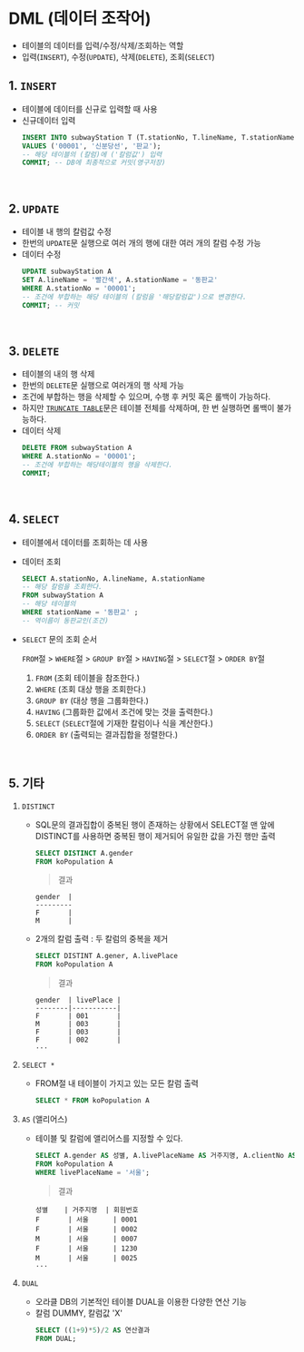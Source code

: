 # DML (데이터 조작어)
- 테이블의 데이터를 입력/수정/삭제/조회하는 역할
- 입력(```INSERT```), 수정(```UPDATE```), 삭제(```DELETE```), 조회(```SELECT```)

## 1. ```INSERT```
- 테이블에 데이터를 신규로 입력할 때 사용
- 신규데이터 입력
    ```sql
    INSERT INTO subwayStation T (T.stationNo, T.lineName, T.stationName)
    VALUES ('00001', '신분당선', '판교');
    -- 해당 테이블의 (칼럼)에 ('칼럼값') 입력
    COMMIT; -- DB에 최종적으로 커밋(영구저장)
    ```

<BR>

## 2. ```UPDATE```
- 테이블 내 행의 칼럼값 수정
- 한번의 ```UPDATE```문 실행으로 여러 개의 행에 대한 여러 개의 칼럼 수정 가능
- 데이터 수정
    ```sql
    UPDATE subwayStation A
    SET A.lineName = '빨간색', A.stationName = '동판교'
    WHERE A.stationNo = '00001';
    -- 조건에 부합하는 해당 테이블의 (칼럼을 '해당칼럼값')으로 변경한다.
    COMMIT; -- 커밋
    ```

<BR>

## 3. ```DELETE```
- 테이블의 내의 행 삭제
- 한번의 ```DELETE```문 실행으로 여러개의 행 삭제 가능
- 조건에 부합하는 행을 삭제할 수 있으며, 수행 후 커밋 혹은 롤백이 가능하다.
- 하지만 [```TRUNCATE TABLE```](https://github.com/Jserim420/database/blob/main/SQL/DDL.md#4-%EA%B8%B0%ED%83%80)문은 테이블 전체를 삭제하며, 한 번 실행하면 롤백이 불가능하다.
- 데이터 삭제
    ```sql
    DELETE FROM subwayStation A
    WHERE A.stationNo = '00001';
    -- 조건에 부합하는 해당테이블의 행을 삭제한다.
    COMMIT;
    ```

<BR>

## 4. ```SELECT```
- 테이블에서 데이터를 조회하는 데 사용
- 데이터 조회
    ```SQL
    SELECT A.stationNo, A.lineName, A.stationName
    -- 해당 칼럼을 조회한다.
    FROM subwayStation A
    -- 해당 테이블의
    WHERE stationName = '동판교' ;
    -- 역이름이 동판교인(조건)
    ```

- ```SELECT``` 문의 조회 순서
    
    ```FROM```절 > ```WHERE```절 > ```GROUP BY```절 > ```HAVING```절 > ```SELECT```절 > ```ORDER BY```절

    1. ```FROM``` (조회 테이블을 참조한다.)
    2. ```WHERE``` (조회 대상 행을 조회한다.)
    3. ```GROUP BY``` (대상 행을 그룹화한다.)
    4. ```HAVING``` (그룹화한 값에서 조건에 맞는 것을 출력한다.)
    5. ```SELECT``` (```SELECT```절에 기재한 칼럼이나 식을 계산한다.)
    6. ```ORDER BY``` (출력되는 결과집합을 정렬한다.)

<BR>

## 5. 기타

1. ```DISTINCT```
    - SQL문의 결과집합이 중복된 행이 존재하는 상황에서 SELECT절 맨 앞에 DISTINCT를 사용하면 중복된 행이 제거되어 유일한 값을 가진 행만 출력
        ```SQL
        SELECT DISTINCT A.gender
        FROM koPopulation A
        ```
        > 결과
        ```
        gender  |
        ---------
        F       |
        M       |
        ```       
    - 2개의 칼럼 출력 : 두 칼럼의 중복을 제거
        ```sql
        SELECT DISTINT A.gener, A.livePlace
        FROM koPopulation A
        ```
        > 결과 
        ```
        gender  | livePlace |
        --------|-----------|
        F       | 001       |
        M       | 003       |
        F       | 003       |
        F       | 002       |
        ···
        ```

2. ```SELECT *```
    - FROM절 내 테이블이 가지고 있는 모든 칼럼 출력
        ```SQL
        SELECT * FROM koPopulation A
        ```

3. ```AS``` (앨리어스)
    - 테이블 및 칼럼에 앨리어스를 지정할 수 있다.
        ```sql
        SELECT A.gender AS 성별, A.livePlaceName AS 거주지명, A.clientNo AS 회원번호
        FROM koPopulation A
        WHERE livePlaceName = '서울';
        ```
        > 결과
        ```
        성별    | 거주지명  | 회원번호
        F       | 서울      | 0001
        F       | 서울      | 0002
        M       | 서울      | 0007
        F       | 서울      | 1230
        M       | 서울      | 0025
        ···
        ```

4. ```DUAL```
    - 오라클 DB의 기본적인 테이블 DUAL을 이용한 다양한 연산 기능
    - 칼럼 DUMMY, 칼럼값 'X'
        ```SQL
        SELECT ((1+9)*5)/2 AS 연산결과
        FROM DUAL;
        ```